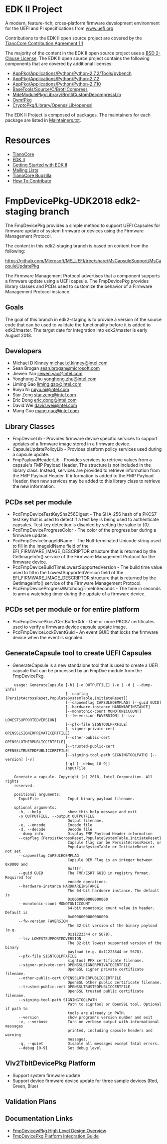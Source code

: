# EDK II Project

A modern, feature-rich, cross-platform firmware development environment
for the UEFI and PI specifications from www.uefi.org.

Contributions to the EDK II open source project are covered by the
[TianoCore Contribution Agreement 1.1](Contributions.txt)

The majority of the content in the EDK II open source project uses a
[BSD 2-Clause License](License.txt).  The EDK II open source project contains
the following components that are covered by additional licenses:
* [AppPkg/Applications/Python/Python-2.7.2/Tools/pybench](AppPkg/Applications/Python/Python-2.7.2/Tools/pybench/LICENSE)
* [AppPkg/Applications/Python/Python-2.7.2](AppPkg/Applications/Python/Python-2.7.2/LICENSE)
* [AppPkg/Applications/Python/Python-2.7.10](AppPkg/Applications/Python/Python-2.7.10/LICENSE)
* [BaseTools/Source/C/BrotliCompress](BaseTools/Source/C/BrotliCompress/LICENSE)
* [MdeModulePkg/Library/BrotliCustomDecompressLib](MdeModulePkg/Library/BrotliCustomDecompressLib/LICENSE)
* [OvmfPkg](OvmfPkg/License.txt)
* [CryptoPkg/Library/OpensslLib/openssl](CryptoPkg/Library/OpensslLib/openssl/LICENSE)

The EDK II Project is composed of packages.  The maintainers for each package
are listed in [Maintainers.txt](Maintainers.txt).

# Resources
* [TianoCore](http://www.tianocore.org)
* [EDK II](https://github.com/tianocore/tianocore.github.io/wiki/EDK-II)
* [Getting Started with EDK II](https://github.com/tianocore/tianocore.github.io/wiki/Getting-Started-with-EDK-II)
* [Mailing Lists](https://github.com/tianocore/tianocore.github.io/wiki/Mailing-Lists)
* [TianoCore Bugzilla](https://bugzilla.tianocore.org)
* [How To Contribute](https://github.com/tianocore/tianocore.github.io/wiki/How-To-Contribute)

# FmpDevicePkg-UDK2018 edk2-staging branch

The FmpDevicePkg provides a simple method to support UEFI Capsules for firmware
update of system firmware or devices using the Firmware Management Protocol.

The content in this edk2-staging branch is based on content from the following:

  https://github.com/Microsoft/MS_UEFI/tree/share/MsCapsuleSupport/MsCapsuleUpdatePkg

The Firmware Management Protocol advertises that a component supports a firmware
update using a UEFI capsule.  The FmpDevicePkg provides library classes and PCDs
used to customize the behavior of a Firmware Management Protocol instance.

## Goals
The goal of this branch in edk2-staging is to provide a version of the source
code that can be used to validate the functionality before it is added to
edk2/master.  The target date for integration into edk2/master is early August
2018.

## Developers
* Michael D Kinney <michael.d.kinney@intel.com>
* Sean Brogan <sean.brogan@microsoft.com>
* Jiewen Yao <jiewen.yao@intel.com>
* Yonghong Zhu <yonghong.zhu@intel.com>
* Liming Gao <liming.gao@intel.com>
* Ruiyu Ni <ruiyu.ni@intel.com>
* Star Zeng <star.zeng@intel.com>
* Eric Dong <eric.dong@intel.com>
* David Wei <david.wei@intel.com>
* Mang Guo <mang.guo@intel.com>

## Library Classes
* FmpDeviceLib - Provides firmware device specific services
  to support updates of a firmware image stored in a firmware
  device.
* CapsuleUpdatePolicyLib - Provides platform policy services
  used during a capsule update.
* FmpPayloadHeaderLib - Provides services to retrieve values
  from a capsule's FMP Payload Header.  The structure is not
  included in the library class.  Instead, services are
  provided to retrieve information from the FMP Payload Header.
  If information is added to the FMP Payload Header, then new
  services may be added to this library class to retrieve the
  new information.

## PCDs set per module
* PcdFmpDeviceTestKeySha256Digest - The SHA-256 hash of a
  PKCS7 test key that is used to detect if a test key is
  being used to authenticate capsules.  Test key detection
  is disabled by setting the value to {0}.
* PcdFmpDeviceProgressColor - The color of the progress bar
  during a firmware update.
* PcdFmpDeviceImageIdName - The Null-terminated Unicode
  string used to fill in the ImageIdName field of the
  EFI_FIRMWARE_IMAGE_DESCRIPTOR structure that is returned
  by the GetImageInfo() service of the Firmware Management
  Protocol for the firmware device.
* PcdFmpDeviceBuildTimeLowestSupportedVersion - The build
  time value used to fill in the LowestSupportedVersion field
  of the EFI_FIRMWARE_IMAGE_DESCRIPTOR structure that is
  returned by the GetImageInfo() service of the Firmware
  Management Protocol.
* PcdFmpDeviceProgressWatchdogTimeInSeconds - The time in
  seconds to arm a watchdog timer during the update of a
  firmware device.

## PCDs set per module or for entire platform
* PcdFmpDevicePkcs7CertBufferXdr - One or more PKCS7
  certificates used to verify a firmware device capsule
  update image.
* PcdFmpDeviceLockEventGuid - An event GUID that locks
  the firmware device when the event is signaled.

## GenerateCapsule tool to create UEFI Capsules
* GenerateCapsule is a new standalone tool that is used to create a UEFI
  capsule that can be processed by an FmpDxe module from the FmpDevicePkg.

```
    usage: GenerateCapsule [-h] [-o OUTPUTFILE] (-e | -d | --dump-info)
                           [--capflag {PersistAcrossReset,PopulateSystemTable,InitiateReset}]
                           [--capoemflag CAPSULEOEMFLAG] [--guid GUID]
                           [--hardware-instance HARDWAREINSTANCE]
                           [--monotonic-count MONOTONICCOUNT]
                           [--fw-version FWVERSION] [--lsv LOWESTSUPPORTEDVERSION]
                           [--pfx-file SIGNTOOLPFXFILE]
                           [--signer-private-cert OPENSSLSIGNERPRIVATECERTFILE]
                           [--other-public-cert OPENSSLOTHERPUBLICCERTFILE]
                           [--trusted-public-cert OPENSSLTRUSTEDPUBLICCERTFILE]
                           [--signing-tool-path SIGNINGTOOLPATH] [--version] [-v]
                           [-q] [--debug [0-9]]
                           InputFile
```

```
    Generate a capsule. Copyright (c) 2018, Intel Corporation. All rights
    reserved.

    positional arguments:
      InputFile             Input binary payload filename.

    optional arguments:
      -h, --help            show this help message and exit
      -o OUTPUTFILE, --output OUTPUTFILE
                            Output filename.
      -e, --encode          Encode file
      -d, --decode          Decode file
      --dump-info           Display FMP Payload Header information
      --capflag {PersistAcrossReset,PopulateSystemTable,InitiateReset}
                            Capsule flag can be PersistAcrossReset, or
                            PopulateSystemTable or InitiateReset or not set
      --capoemflag CAPSULEOEMFLAG
                            Capsule OEM Flag is an integer between 0x0000 and
                            0xffff.
      --guid GUID           The FMP/ESRT GUID in registry format. Required for
                            encode operations.
      --hardware-instance HARDWAREINSTANCE
                            The 64-bit hardware instance. The default is
                            0x0000000000000000
      --monotonic-count MONOTONICCOUNT
                            64-bit monotonic count value in header. Default is
                            0x0000000000000000.
      --fw-version FWVERSION
                            The 32-bit version of the binary payload (e.g.
                            0x11223344 or 5678).
      --lsv LOWESTSUPPORTEDVERSION
                            The 32-bit lowest supported version of the binary
                            payload (e.g. 0x11223344 or 5678).
      --pfx-file SIGNTOOLPFXFILE
                            signtool PFX certificate filename.
      --signer-private-cert OPENSSLSIGNERPRIVATECERTFILE
                            OpenSSL signer private certificate filename.
      --other-public-cert OPENSSLOTHERPUBLICCERTFILE
                            OpenSSL other public certificate filename.
      --trusted-public-cert OPENSSLTRUSTEDPUBLICCERTFILE
                            OpenSSL trusted public certificate filename.
      --signing-tool-path SIGNINGTOOLPATH
                            Path to signtool or OpenSSL tool. Optional if path to
                            tools are already in PATH.
      --version             show program's version number and exit
      -v, --verbose         Turn on verbose output with informational messages
                            printed, including capsule headers and warning
                            messages.
      -q, --quiet           Disable all messages except fatal errors.
      --debug [0-9]         Set debug level
```

## Vlv2TbltDevicePkg Platform
* Support system firmware update
* Support device firmware device update for three sample devices (Red, Green, Blue)

## Validation Plans

## Documentation Links
* [FmpDevicewPkg High Level Design Overview]()
* [FmpDevicePkg Platform Integration Guide]()
